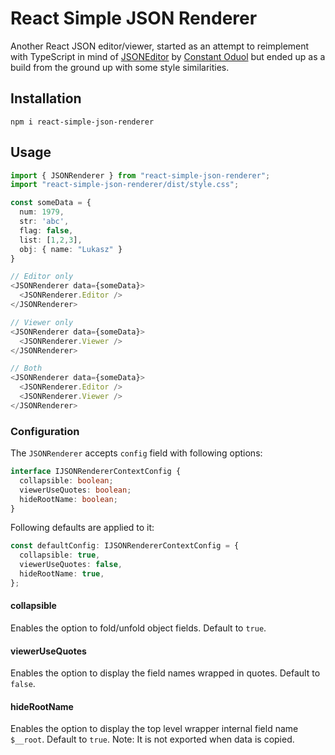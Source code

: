 # React Simple JSON Renderer

Another React JSON editor/viewer, started as an attempt to reimplement with TypeScript in mind of [JSONEditor](https://github.com/constantoduol/JSONEditor.git) by [Constant Oduol](https://github.com/constantoduol) but ended up as a build from the ground up with some style similarities.

## Installation

```cli
npm i react-simple-json-renderer
```

## Usage

```TypeScript
import { JSONRenderer } from "react-simple-json-renderer";
import "react-simple-json-renderer/dist/style.css";

const someData = {
  num: 1979,
  str: 'abc',
  flag: false,
  list: [1,2,3],
  obj: { name: "Lukasz" }
}

// Editor only
<JSONRenderer data={someData}>
  <JSONRenderer.Editor />
</JSONRenderer>

// Viewer only
<JSONRenderer data={someData}>
  <JSONRenderer.Viewer />
</JSONRenderer>

// Both
<JSONRenderer data={someData}>
  <JSONRenderer.Editor />
  <JSONRenderer.Viewer />
</JSONRenderer>

```

### Configuration

The `JSONRenderer` accepts `config` field with following options:

```TypeScript
interface IJSONRendererContextConfig {
  collapsible: boolean;
  viewerUseQuotes: boolean;
  hideRootName: boolean;
}
```

Following defaults are applied to it:

```TypeScript
const defaultConfig: IJSONRendererContextConfig = {
  collapsible: true,
  viewerUseQuotes: false,
  hideRootName: true,
};
```

#### collapsible

Enables the option to fold/unfold object fields. Default to `true`.

#### viewerUseQuotes

Enables the option to display the field names wrapped in quotes. Default to `false`.

#### hideRootName

Enables the option to display the top level wrapper internal field name `$__root`. Default to `true`.
Note: It is not exported when data is copied.
